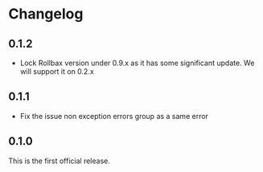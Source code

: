 # Changelog

## 0.1.2

* Lock Rollbax version under 0.9.x as it has some significant update. We will
  support it on 0.2.x

## 0.1.1

* Fix the issue non exception errors group as a same error

## 0.1.0

This is the first official release.
